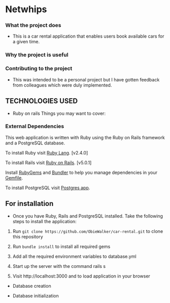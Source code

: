 # Netwhips

### What the project does

- This is a car rental application that enables users book available cars for a given time.

### Why the project is useful

### Contributing to the project

- This was intended to be a personal project but I have gotten feedback from colleagues which were duly implemented.

## TECHNOLOGIES USED

- Ruby on rails
  Things you may want to cover:

### External Dependencies

This web application is written with Ruby using the Ruby on Rails framework and a PostgreSQL database.

To install Ruby visit [Ruby Lang](https://www.ruby-lang.org). [v2.4.0]

To install Rails visit [Ruby on Rails](http://rubyonrails.org/). [v5.0.1]

Install [RubyGems](https://rubygems.org/) and [Bundler](http://bundler.io/) to help you manage dependencies in your [Gemfile](Gemfile).

To install PostgreSQL visit [Postgres app](http://postgresapp.com/).

## For installation

- Once you have Ruby, Rails and PostgreSQL installed. Take the following steps to install the application:

1.  Run `git clone https://github.com/ObieWalker/car-rental.git` to clone this repository

2.  Run `bundle install` to install all required gems

3.  Add all the required environment variables to database.yml

4.  Start up the server with the command rails s

5.  Visit http://localhost:3000 and to load application in your browser

- Database creation

- Database initialization
